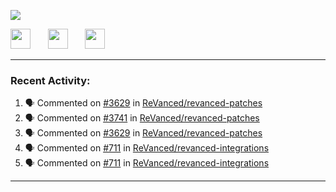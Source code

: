 <p align="left">
  <!-- Typing SVG by DenverCoder1 - https://github.com/DenverCoder1/readme-typing-svg -->
  <a href="https://github.com/DenverCoder1/readme-typing-svg">
    <img src="https://readme-typing-svg.demolab.com/?lines=Hello%2E%2E%2E;Im%20Zain;&font=Fira%20Code&center=false&width=440&height=45&color=00FFFF&vCenter=true&pause=1000&size=22" /></a>
</p>

<p align="left">
  <a href="https://www.youtube.com/@zainarbani"><img width="32px" src="https://www.freeiconspng.com/uploads/youtube-subscribe-png-youtube-subscribe-to-5.png"/></a>
  &#8287;&#8287;&#8287;&#8287;&#8287;
  <a href="mailto:zaintsyariev@gmail.com"><img width="32px" src="https://www.freeiconspng.com/uploads/email-icon--100-flat-vol-2-iconset--graphicloads-18.png"/></a>
  &#8287;&#8287;&#8287;&#8287;&#8287;
  <a href="https://t.me/AnotherZain"><img width="32px" src="https://www.freeiconspng.com/uploads/telegram-icon-1.png"></a>
</p>

---

<h3>Recent Activity:</h3>

<!-- https://github.com/jamesgeorge007/github-activity-readme -->
<!--START_SECTION:activity-->
1. 🗣 Commented on [#3629](https://github.com/ReVanced/revanced-patches/pull/3629#issuecomment-2395478371) in [ReVanced/revanced-patches](https://github.com/ReVanced/revanced-patches)
2. 🗣 Commented on [#3741](https://github.com/ReVanced/revanced-patches/issues/3741#issuecomment-2395358889) in [ReVanced/revanced-patches](https://github.com/ReVanced/revanced-patches)
3. 🗣 Commented on [#3629](https://github.com/ReVanced/revanced-patches/pull/3629#issuecomment-2395293331) in [ReVanced/revanced-patches](https://github.com/ReVanced/revanced-patches)
4. 🗣 Commented on [#711](https://github.com/ReVanced/revanced-integrations/pull/711#issuecomment-2394977230) in [ReVanced/revanced-integrations](https://github.com/ReVanced/revanced-integrations)
5. 🗣 Commented on [#711](https://github.com/ReVanced/revanced-integrations/pull/711#issuecomment-2394951049) in [ReVanced/revanced-integrations](https://github.com/ReVanced/revanced-integrations)
<!--END_SECTION:activity-->

---
